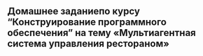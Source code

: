 ## Домашнее заданиепо курсу “Конструирование программного обеспечения” на тему «Мультиагентная система управления рестораном»